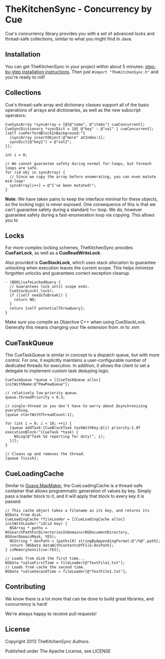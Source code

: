 TheKitchenSync - Concurrency by Cue
===========================

Cue's concurrency library provides you with a set of advanced locks and thread-safe collections, similar to what you might find in Java. 

## Installation
You can get TheKitchenSync in your project within about 5 minutes: [step-by-step installation instructions](/Documentation/INSTALL.md). Then just `#import "TheKitchenSync.h"` and you're ready to roll!

## Collections
Cue's thread-safe array and dictionary classes support all of the basic operations of arrays and dictionaries, 
as well as the new subscript operators:
~~~~~~~~~~~~~~~~~~~~~~~~~~~~~~~~.objc
CueSyncArray *syncArray = [@[@"some", @"items"] cueConcurrent];
CueSyncDictionary *syncDict = [@{ @"key" : @"val" } cueConcurrent];
[self cuePerformBlockInBackground:^{
  [syncArray insertObject:@"more" atIndex:1];
  syncDict[@"key2"] = @"val2";
}];

int i = 0;

// We cannot guarantee safety during normal for-loops, but foreach loops are safe.
for (id obj in syncArray) {
  // Since we copy the array before enumerating, you can even mutate mid-loop!
  syncArray[i++] = @"I've been mutated!";
}

~~~~~~~~~~~~~~~~~~~~~~~~~~~~~~~~

**Note:** We have taken pains to keep the interface minimal for these objects, so the locking logic is never exposed.
One consequence of this is that we can't guarantee safety during a standard `for` loop. We do, however guarantee safety
during a fast-enumeration loop via copying. This allows you to 

## Locks
For more complex locking schemes, TheKitchenSync provides __CueFairLock__, as well as a __CueReadWriteLock__.

Also provided is __CueStackLock__, which uses stack allocation to guarantee unlocking when execution leaves the current scope.
This helps minimize forgotten unlocks and guarantees correct exception cleanup.

~~~~~~~~~~~~~~~~~~~~~~~~~~~~~~~~.objc
- (BOOL)safeLockedQuery {
  // Guarantees lock until scope ends.
  CueStackLock(_lock);
  if ([self needsToBreak]) {
    return NO;
  }
  return [self potentialThrowQuery];  
}
~~~~~~~~~~~~~~~~~~~~~~~~~~~~~~~~
Make sure you compile as Objective C++ when using CueStackLock. 
Generally this means changing your file extension from .m to .mm

## CueTaskQueue
The CueTaskQueue is similar in concept to a dispatch queue, but with more control. For one, it explicitly maintains a user-configurable number of dedicated threads for execution.
In addition, it allows the client to set a delegate to implement custom task deduping logic.

~~~~~~~~~~~~~~~~~~~~~~~~~~~~~~~~.objc
CueTaskQueue *queue = [[CueTaskQueue alloc] initWithName:@"PewPewQueue"];

// relatively low-priority queue.
queue.threadPriority = 0.3; 

// single-thread so you don't have to worry about @synchronizing everything.
[queue startWithThreadCount:1]; 

for (int i = 0; i < 10; ++i) {
  [queue addTask:[CueBlockTask taskWithKey:@(i) priority:1.0f executionBlock:^(CueTask *task) {
    NSLog(@"Task %d reporting for duty!", i);
  }]];
}

// Cleans up and removes the thread.
[queue finish]; 
~~~~~~~~~~~~~~~~~~~~~~~~~~~~~~~~

## CueLoadingCache
Similar to [Guava MapMaker](http://docs.guava-libraries.googlecode.com/git-history/v10.0.1/javadoc/com/google/common/collect/MapMaker.html), 
the CueLoadingCache is a thread-safe container that allows programmatic generation of values by key. Simply pass a loader block to it, and it will apply that block to every key it is passed:

~~~~~~~~~~~~~~~~~~~~~~~~~~~~~~~~.objc
// This cache object takes a filename as its key, and returns its NSData from disk.
CueLoadingCache *fileLoader = [[CueLoadingCache alloc] initWithLoader:^id(id key) {
  NSArray * paths = NSSearchPathForDirectoriesInDomains(NSDocumentDirectory, NSUserDomainMask, YES);
  NSString * docPath = [paths[0] stringByAppendingFormat:@"/%@",path];
  return [NSData dataWithContentsOfFile:docPath];
} isMemorySensitive:YES];

// Loads from disk the first time...
NSData *valueFirstTime = fileLoader[@"TextFile1.txt"];
// Loads from cache the second time.
NSData *valueSecondTime = fileLoader[@"TextFile1.txt"];
~~~~~~~~~~~~~~~~~~~~~~~~~~~~~~~~

## Contributing

We know there is a lot more that can be done to build great libraries, and concurrency is hard!

We're always happy to receive pull requests!

## License

Copyright 2013 TheKitchenSync Authors.

Published under The Apache License, see LICENSE
